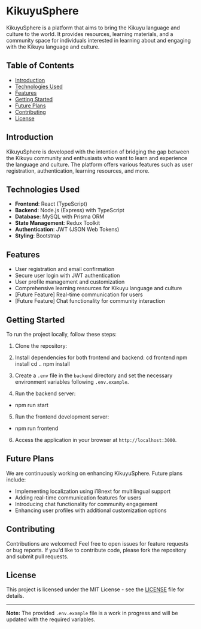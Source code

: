 # KikuyuSphere

KikuyuSphere is a platform that aims to bring the Kikuyu language and culture to the world. It provides resources, learning materials, and a community space for individuals interested in learning about and engaging with the Kikuyu language and culture.

## Table of Contents

- [Introduction](#introduction)
- [Technologies Used](#technologies-used)
- [Features](#features)
- [Getting Started](#getting-started)
- [Future Plans](#future-plans)
- [Contributing](#contributing)
- [License](#license)

## Introduction

KikuyuSphere is developed with the intention of bridging the gap between the Kikuyu community and enthusiasts who want to learn and experience the language and culture. The platform offers various features such as user registration, authentication, learning resources, and more.

## Technologies Used

- **Frontend**: React (TypeScript)
- **Backend**: Node.js (Express) with TypeScript
- **Database**: MySQL with Prisma ORM
- **State Management**: Redux Toolkit
- **Authentication**: JWT (JSON Web Tokens)
- **Styling**: Bootstrap

## Features

- User registration and email confirmation
- Secure user login with JWT authentication
- User profile management and customization
- Comprehensive learning resources for Kikuyu language and culture
- [Future Feature] Real-time communication for users
- [Future Feature] Chat functionality for community interaction

## Getting Started

To run the project locally, follow these steps:

1. Clone the repository:

2. Install dependencies for both frontend and backend:
   cd frontend
   npm install
   cd ..
   npm install

3. Create a `.env` file in the `backend` directory and set the necessary environment variables following `.env.example`.

4. Run the backend server:

- npm run start

5. Run the frontend development server:

- npm run frontend

6. Access the application in your browser at `http://localhost:3000`.

## Future Plans

We are continuously working on enhancing KikuyuSphere. Future plans include:

- Implementing localization using i18next for multilingual support
- Adding real-time communication features for users
- Introducing chat functionality for community engagement
- Enhancing user profiles with additional customization options

## Contributing

Contributions are welcomed! Feel free to open issues for feature requests or bug reports. If you'd like to contribute code, please fork the repository and submit pull requests.

## License

This project is licensed under the MIT License - see the [LICENSE](LICENSE) file for details.

---

**Note:** The provided `.env.example` file is a work in progress and will be updated with the required variables.

